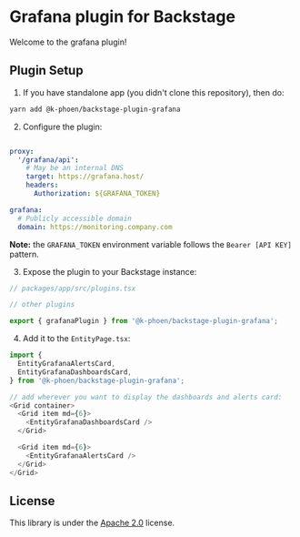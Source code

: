 # Grafana plugin for Backstage

Welcome to the grafana plugin!


## Plugin Setup

1. If you have standalone app (you didn't clone this repository), then do:

```bash
yarn add @k-phoen/backstage-plugin-grafana
```

2. Configure the plugin:

```yaml

proxy:
  '/grafana/api':
    # May be an internal DNS
    target: https://grafana.host/
    headers:
      Authorization: ${GRAFANA_TOKEN}

grafana:
  # Publicly accessible domain
  domain: https://monitoring.company.com
```

**Note:** the `GRAFANA_TOKEN` environment variable follows the `Bearer [API KEY]` pattern.

3. Expose the plugin to your Backstage instance:

```ts
// packages/app/src/plugins.tsx

// other plugins

export { grafanaPlugin } from '@k-phoen/backstage-plugin-grafana';
```

4. Add it to the `EntityPage.tsx`:

```ts
import {
  EntityGrafanaAlertsCard,
  EntityGrafanaDashboardsCard,
} from '@k-phoen/backstage-plugin-grafana';

// add wherever you want to display the dashboards and alerts card:
<Grid container>
  <Grid item md={6}>
    <EntityGrafanaDashboardsCard />
  </Grid>

  <Grid item md={6}>
    <EntityGrafanaAlertsCard />
  </Grid>
</Grid>
```

## License

This library is under the [Apache 2.0](LICENSE) license.